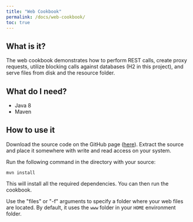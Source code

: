 ```yaml
---
title: "Web Cookbook"
permalink: /docs/web-cookbook/
toc: true
---
```

## What is it?
The web cookbook demonstrates how to perform REST calls, create proxy requests, utilize blocking calls against databases (H2 in this project), and
serve files from disk and the resource folder.

## What do I need?
* Java 8
* Maven

## How to use it
Download the source code on the GitHub page ([here](https://github.com/oci-pronghorn/WebCookbook/)).
Extract the source and place it somewhere with write and read access on your system.

Run the following command in the directory with your source:
```
mvn install
```

This will install all the required dependencies.
You can then run the cookbook.

Use the "files" or "-f" arguments to specify a folder where your web files are located.
By default, it uses the `www` folder in your `HOME` environment folder.